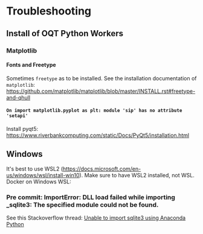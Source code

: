 # Troubleshooting


## Install of OQT Python Workers


### Matplotlib


#### Fonts and Freetype

Sometimes `freetype` as to be installed. See the installation documentation of `matplotlib`: https://github.com/matplotlib/matplotlib/blob/master/INSTALL.rst#freetype-and-qhull


#### `On import matplotlib.pyplot as plt: module 'sip' has no attribute 'setapi'`

Install pyqt5: https://www.riverbankcomputing.com/static/Docs/PyQt5/installation.html


## Windows

It's best to use WSL2 (https://docs.microsoft.com/en-us/windows/wsl/install-win10). Make sure to have WSL2 installed, not WSL.
Docker on Windows WSL:


### Pre commit: ImportError: DLL load failed while importing \_sqlite3: The specified module could not be found.

See this Stackoverflow thread: [Unable to import sqlite3 using Anaconda Python](https://stackoverflow.com/questions/54876404/unable-to-import-sqlite3-using-anaconda-python)
